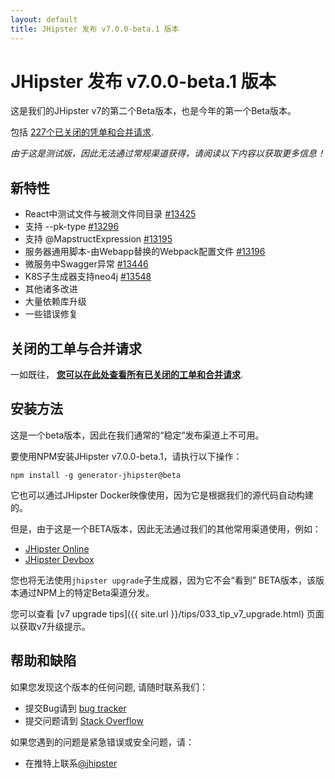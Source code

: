 ```yaml
---
layout: default
title: JHipster 发布 v7.0.0-beta.1 版本
---
```


JHipster 发布 v7.0.0-beta.1 版本
==================

这是我们的JHipster v7的第二个Beta版本，也是今年的第一个Beta版本。

包括 [227个已关闭的凭单和合并请求](https://github.com/jhipster/generator-jhipster/issues?q=is%3Aclosed+milestone%3A7.0.0-beta.1).

_由于这是测试版，因此无法通过常规渠道获得，请阅读以下内容以获取更多信息！_

新特性
------------

- React中测试文件与被测文件同目录 [#13425](https://github.com/jhipster/generator-jhipster/issues/13425)
- 支持 --pk-type [#13296](https://github.com/jhipster/generator-jhipster/issues/13296)
- 支持 @MapstructExpression [#13195](https://github.com/jhipster/generator-jhipster/issues/13296)
- 服务器通用脚本-由Webapp替换的Webpack配置文件 [#13196](https://github.com/jhipster/generator-jhipster/pull/13196)
- 微服务中Swagger异常 [#13446](https://github.com/jhipster/generator-jhipster/pull/13446)
- K8S子生成器支持neo4j [#13548](https://github.com/jhipster/generator-jhipster/pull/13548)
- 其他诸多改进
- 大量依赖库升级
- 一些错误修复

关闭的工单与合并请求
------------
一如既往， __[您可以在此处查看所有已关闭的工单和合并请求](https://github.com/jhipster/generator-jhipster/issues?q=is%3Aclosed+milestone%3A7.0.0-beta.1)__.


安装方法
------------

这是一个beta版本，因此在我们通常的“稳定”发布渠道上不可用。

要使用NPM安装JHipster v7.0.0-beta.1，请执行以下操作：

    npm install -g generator-jhipster@beta

它也可以通过JHipster Docker映像使用，因为它是根据我们的源代码自动构建的。

但是，由于这是一个BETA版本，因此无法通过我们的其他常用渠道使用，例如：

- [JHipster Online](https://start.jhipster.tech)
- [JHipster Devbox](https://github.com/jhipster/jhipster-devbox)

您也将无法使用`jhipster upgrade`子生成器，因为它不会“看到” BETA版本，该版本通过NPM上的特定Beta渠道分发。

您可以查看 [v7 upgrade tips]({{ site.url }}/tips/033_tip_v7_upgrade.html) 页面以获取v7升级提示。


帮助和缺陷
--------------

如果您发现这个版本的任何问题, 请随时联系我们：

- 提交Bug请到 [bug tracker](https://github.com/jhipster/generator-jhipster/issues?state=open)
- 提交问题请到 [Stack Overflow](http://stackoverflow.com/tags/jhipster/info)

如果您遇到的问题是紧急错误或安全问题，请：

- 在推特上联系[@jhipster](https://twitter.com/jhipster)
